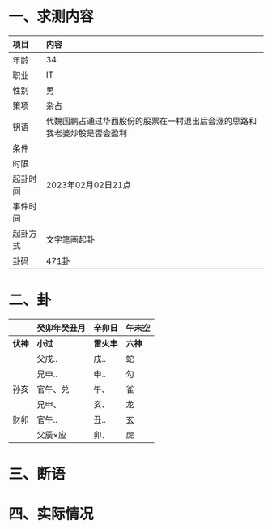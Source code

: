 # 一、求测内容
|项目|内容|
|:-|:-|
|年龄|34|
|职业|IT|
|性别|男|
|策项|杂占|
|钥语|代魏国鹏占通过华西股份的股票在一村退出后会涨的思路和我老婆炒股是否会盈利|
|条件||
|时限||
|起卦时间|2023年02月02日21点|
|事件时间||
|起卦方式|文字笔画起卦|
|卦码|471卦|

# 二、卦
||癸卯年癸丑月|辛卯日|午未空|
|:-|:-|:-|:-|
|**伏神**|**小过**|**雷火丰**|**六神**|
||父戌..|戌..|蛇|
||兄申..|申..|勾|
|孙亥|官午、兑|午、|雀|
||兄申、|亥、|龙|
|财卯|官午..|丑..|玄|
||父辰×应|卯、|虎|


# 三、断语

# 四、实际情况